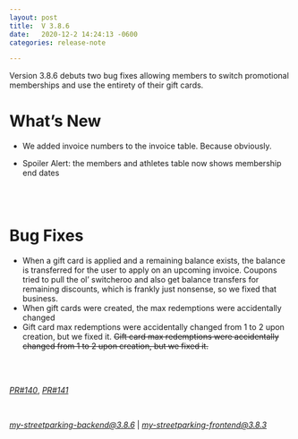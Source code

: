 ```yaml
---
layout: post
title:  V 3.8.6
date:   2020-12-2 14:24:13 -0600
categories: release-note

---
```

Version 3.8.6 debuts two bug fixes allowing members to switch promotional memberships and use the entirety of their gift cards. 

# What’s New
- We added invoice numbers to the invoice table. Because obviously. 

- Spoiler Alert: the members and athletes table now shows membership end dates  

<br/>

<br/>

# Bug Fixes
- When a gift card is applied and a remaining balance exists, the balance is transferred for the user to apply on an upcoming invoice. Coupons tried to pull the ol’ switcheroo and also get balance transfers for remaining discounts, which is frankly just nonsense, so we fixed that business. 
- When gift cards were created, the max redemptions were accidentally changed 
- Gift card max redemptions were accidentally changed from 1 to 2 upon creation, but we fixed it.
  ~~Gift card max redemptions were accidentally changed from 1 to 2 upon creation, but we fixed it.~~




<br/>
  

<br/>


*[PR#140](https://github.com/streetparking/my-streetparking/pull/140)*, *[PR#141](https://github.com/streetparking/my-streetparking/pull/141)*
  

<br/>

 *[my-streetparking-backend@3.8.6](https://github.com/streetparking/my-streetparking/blob/development/packages/my-streetparking-backend/CHANGELOG.md)* \| *[my-streetparking-frontend@3.8.3](https://github.com/streetparking/my-streetparking/blob/development/packages/my-streetparking-frontend/CHANGELOG.md)* 



 
 
 